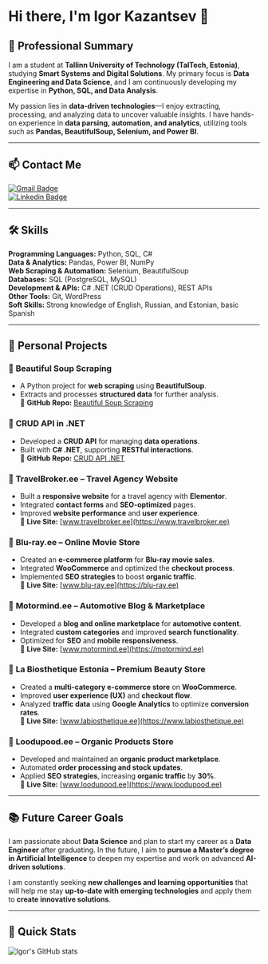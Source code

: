 # Hi there, I'm Igor Kazantsev 👋  

## 🎯 Professional Summary  

I am a student at **Tallinn University of Technology (TalTech, Estonia)**, studying **Smart Systems and Digital Solutions**. My primary focus is **Data Engineering and Data Science**, and I am continuously developing my expertise in **Python, SQL, and Data Analysis**.  

My passion lies in **data-driven technologies**—I enjoy extracting, processing, and analyzing data to uncover valuable insights. I have hands-on experience in **data parsing, automation, and analytics**, utilizing tools such as **Pandas, BeautifulSoup, Selenium, and Power BI**.  

---

## 📫 Contact Me  
[![Gmail Badge](https://img.shields.io/badge/-kazigor@yahoo.com-c14438?style=flat-square&logo=Gmail&logoColor=white&link=mailto:kazigor@yahoo.com)](mailto:kazigor@yahoo.com)  
[![Linkedin Badge](https://img.shields.io/badge/-igorkazantsev-blue?style=flat-square&logo=Linkedin&logoColor=white&link=https://www.linkedin.com/in/igor-kazantsev/)](https://www.linkedin.com/in/igor-kazantsev/)  

---

## 🛠 Skills  

**Programming Languages:** Python, SQL, C#  
**Data & Analytics:** Pandas, Power BI, NumPy  
**Web Scraping & Automation:** Selenium, BeautifulSoup  
**Databases:** SQL (PostgreSQL, MySQL)  
**Development & APIs:** C# .NET (CRUD Operations), REST APIs  
**Other Tools:** Git, WordPress  
**Soft Skills:** Strong knowledge of English, Russian, and Estonian, basic Spanish  

---

## 💼 Personal Projects  

### 🔹 **Beautiful Soup Scraping**  
- A Python project for **web scraping** using **BeautifulSoup**.  
- Extracts and processes **structured data** for further analysis.  
📍 **GitHub Repo:** [Beautiful Soup Scraping](https://github.com/IgorKazantsev/Beautiful-Soap-Scrapping)  

### 🔹 **CRUD API in .NET**  
- Developed a **CRUD API** for managing **data operations**.  
- Built with **C# .NET**, supporting **RESTful interactions**.  
📍 **GitHub Repo:** [CRUD API .NET](https://github.com/IgorKazantsev/CRUD-API)  

### 🔹 **TravelBroker.ee – Travel Agency Website**  
- Built a **responsive website** for a travel agency with **Elementor**.  
- Integrated **contact forms** and **SEO-optimized** pages.  
- Improved **website performance** and **user experience**.  
📍 **Live Site:** [www.travelbroker.ee](https://www.travelbroker.ee)  

### 🔹 **Blu-ray.ee – Online Movie Store**  
- Created an **e-commerce platform** for **Blu-ray movie sales**.  
- Integrated **WooCommerce** and optimized the **checkout process**.  
- Implemented **SEO strategies** to boost **organic traffic**.  
📍 **Live Site:** [www.blu-ray.ee](https://blu-ray.ee)  

### 🔹 **Motormind.ee – Automotive Blog & Marketplace**  
- Developed a **blog and online marketplace** for **automotive content**.  
- Integrated **custom categories** and improved **search functionality**.  
- Optimized for **SEO** and **mobile responsiveness**.  
📍 **Live Site:** [www.motormind.ee](https://motormind.ee)  

### 🔹 **La Biosthetique Estonia – Premium Beauty Store**  
- Created a **multi-category e-commerce store** on **WooCommerce**.  
- Improved **user experience (UX)** and **checkout flow**.  
- Analyzed **traffic data** using **Google Analytics** to optimize **conversion rates**.  
📍 **Live Site:** [www.labiosthetique.ee](https://www.labiosthetique.ee)  

### 🔹 **Loodupood.ee – Organic Products Store**  
- Developed and maintained an **organic product marketplace**.  
- Automated **order processing and stock updates**.  
- Applied **SEO strategies**, increasing **organic traffic** by **30%**.  
📍 **Live Site:** [www.loodupood.ee](https://www.loodupood.ee)  

---

## 📚 Future Career Goals  

I am passionate about **Data Science** and plan to start my career as a **Data Engineer** after graduating. In the future, I aim to **pursue a Master’s degree in Artificial Intelligence** to deepen my expertise and work on advanced **AI-driven solutions**.  

I am constantly seeking **new challenges and learning opportunities** that will help me stay **up-to-date with emerging technologies** and apply them to **create innovative solutions**.  

---

## 🚀 Quick Stats  
![Igor's GitHub stats](https://github-readme-stats.vercel.app/api?username=IgorKazantsev&show_icons=true&hide=["issues"]&theme=dark)  

